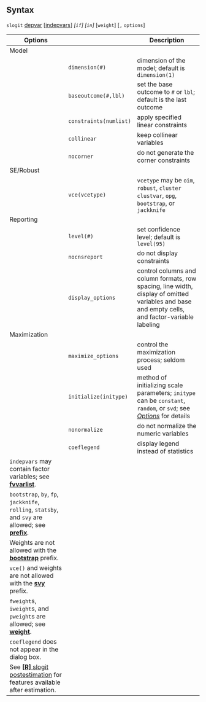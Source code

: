 ## Syntax

`slogit`
[depvar](http://www.stata.com/help.cgi?depvar)
\[[indepvars](http://www.stata.com/help.cgi?indepvars)\]
_\[`if`\] \[`in`\]_ \[`weight`\] \[`,`
`options`\]

| Options                                                                                                                                                                            |                            | Description                                                                                                                                                                                             |
|------------------------------------------------------------------------------------------------------------------------------------------------------------------------------------|----------------------------|---------------------------------------------------------------------------------------------------------------------------------------------------------------------------------------------------------|
| Model                                                                                                                                                                              |                            |                                                                                                                                                                                                         |
|                                                                                                                                                                                    | `dimension(#)`             | dimension of the model; default is `dimension(1)`                                                                                                                                                       |
|                                                                                                                                                                                    | `baseoutcome(#,lbl)`       | set the base outcome to `#` or `lbl`; default is the last outcome                                                                                                                                       |
|                                                                                                                                                                                    | `constraints(numlist)` | apply specified linear constraints                                                                                                                                                                      |
|                                                                                                                                                                                    | `collinear`                | keep collinear variables                                                                                                                                                                                |
|                                                                                                                                                                                    | `nocorner`                 | do not generate the corner constraints                                                                                                                                                                  |
| SE/Robust                                                                                                                                                                          |                            |                                                                                                                                                                                                         |
|                                                                                                                                                                                    | `vce(vcetype)`             | `vcetype` may be `oim`, `robust`, `cluster clustvar`, `opg`, `bootstrap`, or `jackknife`                                                                                                              |
| Reporting                                                                                                                                                                          |                            |                                                                                                                                                                                                         |
|                                                                                                                                                                                    | `level(#)`                 | set confidence level; default is `level(95)`                                                                                                                                                            |
|                                                                                                                                                                                    | `nocnsreport`              | do not display constraints                                                                                                                                                                              |
|                                                                                                                                                                                    | `display_options`          | control columns and column formats, row spacing, line width, display of omitted variables and base and empty cells, and factor-variable labeling                                                        |
| Maximization                                                                                                                                                                       |                            |                                                                                                                                                                                                         |
|                                                                                                                                                                                    | `maximize_options`         | control the maximization process; seldom used                                                                                                                                                           |
|                                                                                                                                                                                    | `initialize(initype)`      | method of initializing scale parameters; `initype` can be `constant`, `random`, or `svd`; see [<var class="command">Options</var><strong></strong>](#initialize) for details |
|                                                                                                                                                                                    | `nonormalize`              | do not normalize the numeric variables                                                                                                                                                                  |
|                                                                                                                                                                                    | `coeflegend`               | display legend instead of statistics                                                                                                                                                                    |
| `indepvars` may contain factor variables; see [<strong>fvvarlist</strong>](http://www.stata.com/help.cgi?fvvarlist).                                    |                            |                                                                                                                                                                                                         |
| `bootstrap`, `by`, `fp`, `jackknife`, `rolling`, `statsby`, and `svy` are allowed; see [<strong>prefix</strong>](http://www.stata.com/help.cgi?prefix). |                            |                                                                                                                                                                                                         |
| Weights are not allowed with the [<strong>bootstrap</strong>](http://www.stata.com/help.cgi?bootstrap) prefix.                                          |                            |                                                                                                                                                                                                         |
| `vce()` and weights are not allowed with the [<strong>svy</strong>](http://www.stata.com/help.cgi?svy) prefix.                                          |                            |                                                                                                                                                                                                         |
| `fweight`s, `iweight`s, and `pweight`s are allowed; see [<strong>weight</strong>](http://www.stata.com/help.cgi?weight).                                |                            |                                                                                                                                                                                                         |
| `coeflegend` does not appear in the dialog box.                                                                                                                                    |                            |                                                                                                                                                                                                         |
| See [<strong>[R]</strong> slogit postestimation](http://www.stata.com/help.cgi?slogit_postestimation) for features available after estimation.          |                            |                                                                                                                                                                                                         |
